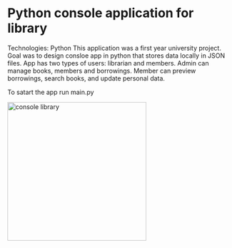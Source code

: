 # Python console application for library
Technologies: Python
This application was a first year university project.
Goal was to design consloe app in python that stores data locally in JSON files.
App has two types of users: librarian and members.
Admin can manage books, members and borrowings.
Member can preview borrowings, search books, and update personal data.

To satart the app run main.py

<img width="311" alt="console library" src="https://github.com/miroljubbrkic/Conslole-library/assets/56221093/350698bb-a853-4af1-9b30-b6e165372e4d">
